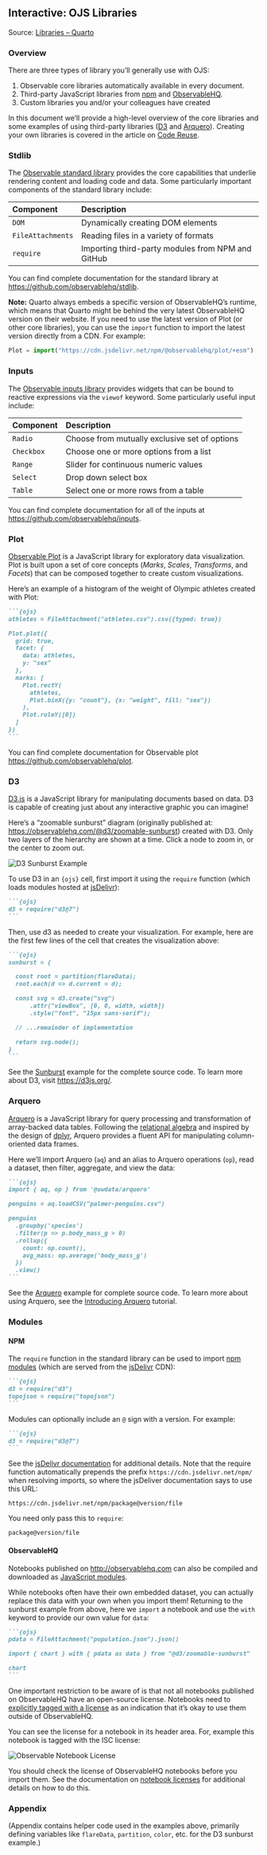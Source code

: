 ## Interactive: OJS Libraries

Source: [Libraries – Quarto](https://quarto.org/docs/interactive/ojs/libraries.html)

### Overview

There are three types of library you’ll generally use with OJS:

1.  Observable core libraries automatically available in every document.
2.  Third-party JavaScript libraries from [npm](https://www.npmjs.com/) and [ObservableHQ](https://observablehq.com/).
3.  Custom libraries you and/or your colleagues have created

In this document we’ll provide a high-level overview of the core libraries and some examples of using third-party libraries ([D3](#d3) and [Arquero](#arquero)). Creating your own libraries is covered in the article on [Code Reuse](https://quarto.org/docs/interactive/ojs/code-reuse.html).

### Stdlib

The [Observable standard library](https://github.com/observablehq/stdlib) provides the core capabilities that underlie rendering content and loading code and data. Some particularly important components of the standard library include:

| Component          | Description                                                     |
| :----------------- | :-------------------------------------------------------------- |
| `DOM`              | Dynamically creating DOM elements                               |
| `FileAttachments`  | Reading files in a variety of formats                           |
| `require`          | Importing third-party modules from NPM and GitHub               |

You can find complete documentation for the standard library at <https://github.com/observablehq/stdlib>.

**Note:** Quarto always embeds a specific version of ObservableHQ’s runtime, which means that Quarto might be behind the very latest ObservableHQ version on their website. If you need to use the latest version of Plot (or other core libraries), you can use the `import` function to import the latest version directly from a CDN. For example:

```javascript
Plot = import("https://cdn.jsdelivr.net/npm/@observablehq/plot/+esm")
```

### Inputs

The [Observable inputs library](https://github.com/observablehq/inputs) provides widgets that can be bound to reactive expressions via the `viewof` keyword. Some particularly useful input include:

| Component   | Description                                 |
| :---------- | :------------------------------------------ |
| `Radio`     | Choose from mutually exclusive set of options |
| `Checkbox`  | Choose one or more options from a list      |
| `Range`     | Slider for continuous numeric values        |
| `Select`    | Drop down select box                        |
| `Table`     | Select one or more rows from a table        |

You can find complete documentation for all of the inputs at <https://github.com/observablehq/inputs>.

### Plot

[Observable Plot](https://github.com/observablehq/plot) is a JavaScript library for exploratory data visualization. Plot is built upon a set of core concepts (*Marks*, *Scales*, *Transforms*, and *Facets*) that can be composed together to create custom visualizations.

Here’s an example of a histogram of the weight of Olympic athletes created with Plot:

````markdown
```{ojs}
athletes = FileAttachment("athletes.csv").csv({typed: true})

Plot.plot({
  grid: true,
  facet: {
    data: athletes,
    y: "sex"
  },
  marks: [
    Plot.rectY(
      athletes,
      Plot.binX({y: "count"}, {x: "weight", fill: "sex"})
    ),
    Plot.ruleY([0])
  ]
})
```
````

You can find complete documentation for Observable plot <https://github.com/observablehq/plot>.

### D3

[D3.js](https://d3js.org/) is a JavaScript library for manipulating documents based on data. D3 is capable of creating just about any interactive graphic you can imagine!

Here’s a “zoomable sunburst” diagram (originally published at: <https://observablehq.com/@d3/zoomable-sunburst>) created with D3. Only two layers of the hierarchy are shown at a time. Click a node to zoom in, or the center to zoom out.

![D3 Sunburst Example](https://quarto.org/docs/interactive/ojs/examples/sunburst_files/figure-html/cell-2-output-1.png)

To use D3 in an `{ojs}` cell, first import it using the `require` function (which loads modules hosted at [jsDelivr](https://www.jsdelivr.com/)):

````markdown
```{ojs}
d3 = require("d3@7")
```
````

Then, use d3 as needed to create your visualization. For example, here are the first few lines of the cell that creates the visualization above:

````markdown
```{ojs}
sunburst = {

  const root = partition(flareData);
  root.each(d => d.current = d);

  const svg = d3.create("svg")
      .attr("viewBox", [0, 0, width, width])
      .style("font", "15px sans-serif");

  // ...remainder of implementation

  return svg.node();
}
```
````

See the [Sunburst](https://quarto.org/docs/interactive/ojs/examples/sunburst.html) example for the complete source code. To learn more about D3, visit <https://d3js.org/>.

### Arquero

[Arquero](https://github.com/uwdata/arquero) is a JavaScript library for query processing and transformation of array-backed data tables. Following the [relational algebra](https://en.wikipedia.org/wiki/Relational_algebra) and inspired by the design of [dplyr](https://dplyr.tidyverse.org/), Arquero provides a fluent API for manipulating column-oriented data frames.

Here we’ll import Arquero (`aq`) and an alias to Arquero operations (`op`), read a dataset, then filter, aggregate, and view the data:

````markdown
```{ojs}
import { aq, op } from '@uwdata/arquero'

penguins = aq.loadCSV("palmer-penguins.csv")

penguins
  .groupby('species')
  .filter(p => p.body_mass_g > 0)
  .rollup({
    count: op.count(),
    avg_mass: op.average('body_mass_g')
  })
  .view()
```
````

See the [Arquero](https://quarto.org/docs/interactive/ojs/examples/arquero.html) example for complete source code. To learn more about using Arquero, see the [Introducing Arquero](https://observablehq.com/@uwdata/introducing-arquero) tutorial.

### Modules

#### NPM

The `require` function in the standard library can be used to import [npm modules](https://www.npmjs.com/) (which are served from the [jsDelivr](https://www.jsdelivr.com/) CDN):

````markdown
```{ojs}
d3 = require("d3")
topojson = require("topojson")
```
````

Modules can optionally include an `@` sign with a version. For example:

````markdown
```{ojs}
d3 = require("d3@7")
```
````

See the [jsDelivr documentation](https://www.jsdelivr.com/documentation#id-npm) for additional details. Note that the require function automatically prepends the prefix `https://cdn.jsdelivr.net/npm/` when resolving imports, so where the jsDeliver documentation says to use this URL:

```
https://cdn.jsdelivr.net/npm/package@version/file
```

You need only pass this to `require`:

```
package@version/file
```

#### ObservableHQ

Notebooks published on <http://observablehq.com> can also be compiled and downloaded as [JavaScript modules](https://observablehq.com/@observablehq/introduction-to-modules).

While notebooks often have their own embedded dataset, you can actually replace this data with your own when you import them! Returning to the sunburst example from above, here we `import` a notebook and use the `with` keyword to provide our own value for `data`:

````markdown
```{ojs}
pdata = FileAttachment("population.json").json()

import { chart } with { pdata as data } from "@d3/zoomable-sunburst"

chart
```
````

One important restriction to be aware of is that not all notebooks published on ObservableHQ have an open-source license. Notebooks need to [explicitly tagged with a license](https://observablehq.com/blog/introducing-notebook-licenses) as an indication that it’s okay to use them outside of ObservableHQ.

You can see the license for a notebook in its header area. For, example this notebook is tagged with the ISC license:

![Observable Notebook License](https://quarto.org/docs/interactive/ojs/images/observable-license.png)

You should check the license of ObservableHQ notebooks before you import them. See the documentation on [notebook licenses](https://observablehq.com/documentation/misc/license) for additional details on how to do this.

### Appendix

(Appendix contains helper code used in the examples above, primarily defining variables like `flareData`, `partition`, `color`, etc. for the D3 sunburst example.)

